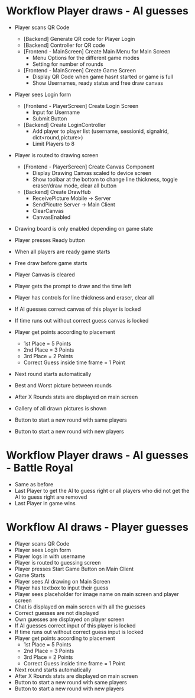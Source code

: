 # Workflow Player draws - AI guesses
- Player scans QR Code
    - [Backend] Generate QR code for Player Login
    - [Backend] Controller for QR code 
    - [Frontend - MainScreen] Create Main Menu for Main Screen
        - Menu Options for the different game modes
        - Setting for number of rounds 
    - [Frontend - MainScreen] Create Game Screen
        - Display QR Code when game hasnt started or game is full
        - Show Usernames, ready status and free draw canvas
- Player sees Login form
    - [Frontend - PlayerScreen] Create Login Screen
        - Input for Username
        - Submit Button
    - [Backend] Create LoginController
        - Add player to player list (username, sessionid, signalrid, dict<round,picture>)
        - Limit Players to 8
- Player is routed to drawing screen
    - [Frontend - PlayerScreen] Create Canvas Component
        - Display Drawing Canvas scaled to device screen
        - Show toolbar at the bottom to change line thickness, toggle eraser/draw mode, clear all button
    - [Backend] Create DrawHub
        - ReceivePicture Mobile -> Server
        - SendPicutre Server -> Main Client
        - ClearCanvas
        - CanvasEnabled
        
- Drawing board is only enabled depending on game state
- Player presses Ready button 
- When all players are ready game starts
- Free draw before game starts
- Player Canvas is cleared
- Player gets the prompt to draw and the time left
- Player has controls for line thickness and eraser, clear all
- If AI guesses correct canvas of this player is locked
- If time runs out without correct guess canvas is locked
- Player get points according to placement 
    - 1st Place = 5 Points 
    - 2nd Place = 3 Points 
    - 3rd Place = 2 Points 
    - Correct Guess inside time frame = 1 Point
- Next round starts automatically 
- Best and Worst picture between rounds
- After X Rounds stats are displayed on main screen
- Gallery of all drawn pictures is shown
- Button to start a new round with same players
- Button to start a new round with new players

# Workflow Player draws - AI guesses - Battle Royal
- Same as before 
- Last Player to get the AI to guess right or all players who did not get the AI to guess right are removed
- Last Player in game wins


# Workflow AI draws - Player guesses 
- Player scans QR Code
- Player sees Login form
- Player logs in with username
- Player is routed to guessing screen
- Player presses Start Game Button on Main Client
- Game Starts 
- Player sees AI drawing on Main Screen
- Player has textbox to input their guess
- Player sees placeholder for image name on main screen and player screen
- Chat is displayed on main screen with all the guesses
- Correct guesses are not displayed 
- Own guesses are displayed on player screen
- If AI guesses correct input of this player is locked
- If time runs out without correct guess input is locked
- Player get points according to placement 
    - 1st Place = 5 Points 
    - 2nd Place = 3 Points 
    - 3rd Place = 2 Points 
    - Correct Guess inside time frame = 1 Point
- Next round starts automatically 
- After X Rounds stats are displayed on main screen
- Button to start a new round with same players
- Button to start a new round with new players
